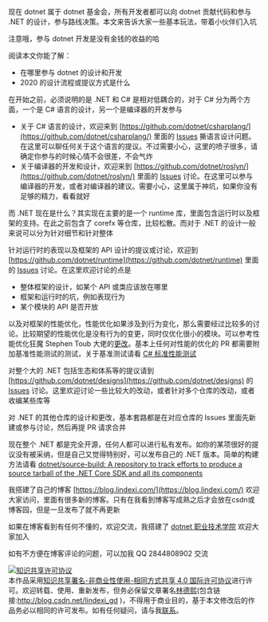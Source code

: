 
现在 dotnet 属于 dotnet 基金会，所有开发者都可以向 dotnet 贡献代码和参与 .NET 的设计，参与路线决策。本文来告诉大家一些基本玩法，带着小伙伴们入坑

<!--more-->


<!-- CreateTime:5/22/2020 11:45:44 AM -->

<!-- 发布 -->

注意哦，参与 dotnet 开发是没有金钱的收益的哈

阅读本文你能了解：

- 在哪里参与 dotnet 的设计和开发
- 2020 的设计流程或提议方式是什么

在开始之前，必须说明的是 .NET 和 C# 是相对低耦合的，对于 C# 分为两个方面，一个是 C# 语言的设计，另一个是编译器的开发参与

- 关于 C# 语言的设计，欢迎来到 [https://github.com/dotnet/csharplang/](https://github.com/dotnet/csharplang/) 里面的 [Issues](https://github.com/dotnet/csharplang/issues) 撕语言设计问题。在这里可以聊任何关于这个语言的提议。不过需要小心，这里的喷子很多，请确定你参与的时候心情不会很差，不会气炸
- 关于编译器的开发和设计，欢迎来到 [https://github.com/dotnet/roslyn/](https://github.com/dotnet/roslyn/) 里面的 [Issues](https://github.com/dotnet/roslyn/issues) 讨论。在这里可以参与编译器的开发，或者对编译器的建议。需要小心，这里属于神坑，如果你没有足够的精力，看看就好

而 .NET 现在是什么？其实现在主要的是一个 runtime 库，里面包含运行时以及框架的支持。在此之前包含了 corefx 等仓库，比较松散。而对于 .NET 的设计一般来说可以分为针对细节和针对整体

针对运行时的表现以及框架的 API 设计的提议或讨论，欢迎到 [https://github.com/dotnet/runtime](https://github.com/dotnet/runtime) 里面的 [Issues](https://github.com/dotnet/runtime/issues) 讨论。在这里欢迎讨论的点是

- 整体框架的设计，如某个 API 或类应该放在哪里
- 框架和运行时的坑，例如表现行为
- 某个模块的 API 是否开放

以及对框架的性能优化，性能优化如果涉及到行为变化，那么需要经过比较多的讨论。比较期望的性能优化是没有行为的变更，同时仅优化很小的模块。可以参考性能优化狂魔 Stephen Toub 大佬的[更改](https://github.com/dotnet/runtime/pulls?page=2&q=is%3Apr+is%3Aclosed+label%3Atenet-performance)。基本上任何对性能的优化的 PR 都需要附加基准性能测试的测试，关于基准测试请看 [C# 标准性能测试](https://blog.lindexi.com/post/C-%E6%A0%87%E5%87%86%E6%80%A7%E8%83%BD%E6%B5%8B%E8%AF%95.html )

对整个大的 .NET 包括生态和体系等的提议请到 [https://github.com/dotnet/designs](https://github.com/dotnet/designs) 的 [Issues](https://github.com/dotnet/designs/issues) 讨论。这里欢迎讨论一些比较大的改动，或者针对多个仓库的改动，或者收编某些库等

对 .NET 的其他仓库的设计和更改，基本套路都是在对应仓库的 Issues 里面先新建或参与讨论，然后再提 PR 请求合并

现在整个 .NET 都是完全开源，任何人都可以进行私有发布。如你的某项很好的提议没有被采纳，但是自己又觉得特别好，可以发布自己的 .NET 版本。简单的构建方法请看 [dotnet/source-build: A repository to track efforts to produce a source tarball of the .NET Core SDK and all its components](https://github.com/dotnet/source-build )




我搭建了自己的博客 [https://blog.lindexi.com/](https://blog.lindexi.com/) 欢迎大家访问，里面有很多新的博客。只有在我看到博客写成熟之后才会放在csdn或博客园，但是一旦发布了就不再更新

如果在博客看到有任何不懂的，欢迎交流，我搭建了 [dotnet 职业技术学院](https://t.me/dotnet_campus) 欢迎大家加入

如有不方便在博客评论的问题，可以加我 QQ 2844808902 交流

<a rel="license" href="http://creativecommons.org/licenses/by-nc-sa/4.0/"><img alt="知识共享许可协议" style="border-width:0" src="https://licensebuttons.net/l/by-nc-sa/4.0/88x31.png" /></a><br />本作品采用<a rel="license" href="http://creativecommons.org/licenses/by-nc-sa/4.0/">知识共享署名-非商业性使用-相同方式共享 4.0 国际许可协议</a>进行许可。欢迎转载、使用、重新发布，但务必保留文章署名[林德熙](http://blog.csdn.net/lindexi_gd)(包含链接:http://blog.csdn.net/lindexi_gd )，不得用于商业目的，基于本文修改后的作品务必以相同的许可发布。如有任何疑问，请与我[联系](mailto:lindexi_gd@163.com)。